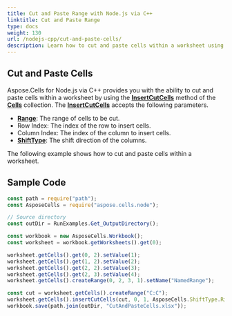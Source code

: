 ```yaml
---  
title: Cut and Paste Range with Node.js via C++  
linktitle: Cut and Paste Range  
type: docs  
weight: 130  
url: /nodejs-cpp/cut-and-paste-cells/  
description: Learn how to cut and paste cells within a worksheet using Aspose.Cells for Node.js via C++.  
---  
```

  
## **Cut and Paste Cells**  
  
Aspose.Cells for Node.js via C++ provides you with the ability to cut and paste cells within a worksheet by using the [**InsertCutCells**](https://reference.aspose.com/cells/nodejs-cpp/cells/#insertCutCells-Range-number-number-ShiftType-) method of the [**Cells**](https://reference.aspose.com/cells/nodejs-cpp/cells/) collection. The [**InsertCutCells**](https://reference.aspose.com/cells/nodejs-cpp/cells/#insertCutCells-Range-number-number-ShiftType-) accepts the following parameters.  
  
- [**Range**](https://reference.aspose.com/cells/nodejs-cpp/range/): The range of cells to be cut.  
- Row Index: The index of the row to insert cells.  
- Column Index: The index of the column to insert cells.  
- [**ShiftType**](https://reference.aspose.com/cells/nodejs-cpp/shifttype/): The shift direction of the columns.  
  
The following example shows how to cut and paste cells within a worksheet.  
  
## **Sample Code**  
  
```javascript
const path = require("path");
const AsposeCells = require("aspose.cells.node");

// Source directory
const outDir = RunExamples.Get_OutputDirectory();

const workbook = new AsposeCells.Workbook();
const worksheet = workbook.getWorksheets().get(0);

worksheet.getCells().get(0, 2).setValue(1);
worksheet.getCells().get(1, 2).setValue(2);
worksheet.getCells().get(2, 2).setValue(3);
worksheet.getCells().get(2, 3).setValue(4);
worksheet.getCells().createRange(0, 2, 3, 1).setName("NamedRange");

const cut = worksheet.getCells().createRange("C:C");
worksheet.getCells().insertCutCells(cut, 0, 1, AsposeCells.ShiftType.Right);
workbook.save(path.join(outDir, "CutAndPasteCells.xlsx"));
```  
  
